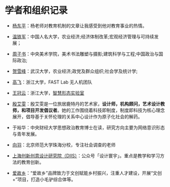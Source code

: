 # 学者和组织记录

- [杨东平](http://rdbk1.ynlib.cn:6251/qw?s0=4&s1=杨东平)：杨老师对教育机制的文章让我感受到他对教育事业的热情。
- [温铁军](https://kns.cnki.net/kcms2/author/detail?v=7P_nOixU6lUPgaPkiZNsGX3SC2wEjRGfFZP4p9Oy3AqmrszurHeyRToVTa7A7Wvg8Y_7ESCerGyEuf-24ESaBClPyuumxgKZnndCWR4lTS2V9m-gYARXWzBElYcqblF5&uniplatform=NZKPT&language=CHS)：中国人名大学，农业经济;经济体制改革;宏观经济管理与可持续发展；
- [周子书](https://kns.cnki.net/kcms2/author/detail?v=7P_nOixU6lVCNbmzvfq27o-5nSuO-B4aLYuRYMNy3QTDq6FrMWn4uLE2EpQYuBxBCT7GwzJBzjgKUrfF5P2Xhnuy1U5zfUobEdOKbA125U9c8VqNuiOYMBuH1AAVTFJD&uniplatform=NZKPT&language=CHS)：中央美术学院，美术书法雕塑与摄影;建筑科学与工程;中国政治与国际政治;
- [贺雪峰](https://kns.cnki.net/kcms2/author/detail?v=7P_nOixU6lXFI34kdjkoL2xwlYBptXHt-0BEFzwbJf1h2xvH_gJA_06TyLgWfCWhHE5QuBUarSCuOW2KWvmzJOPMAklddoHZJOCmjCxoykV_P81YtmSJBTZJcVQPtzc3&uniplatform=NZKPT&language=CHS)：武汉大学，农业经济;政党及群众组织;社会学及统计学;
- [高飞](http://zju-fast.com/fei-gao/)：浙江大学，FAST Lab 无人机团队
- [王冠云](https://design.zju.edu.cn/guanyunlab/members)：浙江大学，[智慧形态实验室](https://design.zju.edu.cn/guanyunlab/)
- [殷艾雯](https://medialab.timesmuseum.org/cn/people/yinaiwen)：殷艾雯是一位旅居鹿特丹的艺术家，**设计师，机构顾问，艺术设计教师，和项目开发倡议者**。她的工作围绕着科技即制度，制度即科技为核心理念展开，倡导基于关怀伦理的关系中心设计作为原子化社会的解药。
- 于裕华：中央财经大学思想政治教育博士在读，研究方向主要为网络意识形态与青年发展。
- [向羽](https://kns.cnki.net/kcms2/author/detail?v=_6cC4UgRj8RKeI_EG7N1Sk247fdLCD0fFhbDYLFp5-3F4aBgqdQaF21YEKYutZIrEqlDxEtb623-wsKDNqRY_OuQuh2fdKTUkFIlTnXvj4fioMZ8kfrFEQ==&uniplatform=NZKPT&language=CHS)：北京师范大学珠海分校，专注社会调查的老师



- [上海创新创意设计研究院（DIIS）](https://diis.org.cn/Cn)：公众号「设计寰宇」。重点是教学和学习方法的教育创新。
- [爱故乡](https://www.aiguxiang.com.cn/)：“爱故乡”品牌致力于文创赋能乡村振兴，注重人才建设，开展“文创+”项目，打造小毛驴综合体等。

